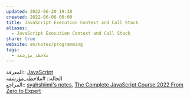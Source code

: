 ```yaml
---  
updated: 2022-06-20 19:38  
created: 2022-06-06 00:00  
title: JavaScript Execution Context and Call Stack  
aliases:  
  - JavaScript Execution Context and Call Stack  
share: true  
website: en/notes/programming  
tags:  
  - ملاحظة_مؤرشفة  
---  
```

  
  
المعرفة:: [JavaScript](JavaScript)  
الحالة:: #ملاحظة_مؤرشفة  
المراجع:: [syahshiimi's notes](https://github.com/syahshiimi/second-brain/blob/a6bbf926dc6a391717c005c47e7f5b6a5e9327d9/05%20Learning/00%20JavaScript/202106301954%20Execution%20Context%20and%20Call%20Stack.md), [The Complete JavaScript Course 2022 From Zero to Expert](The%20Complete%20JavaScript%20Course%202022%20From%20Zero%20to%20Expert)  
  

